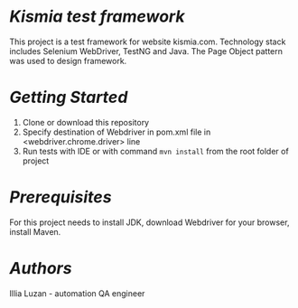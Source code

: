 # *Kismia test framework*

This project is a test framework for website kismia.com. Technology stack includes Selenium WebDriver, TestNG and Java. The Page Object pattern was used to design framework.

# *Getting Started*

1. Clone or download this repository
2. Specify destination of Webdriver in pom.xml file in <webdriver.chrome.driver> line
3. Run tests with IDE or with command `mvn install` from the root folder of project

# *Prerequisites*

For this project needs to install JDK, download Webdriver for your browser, install Maven. 

# *Authors*

Illia Luzan - automation QA engineer
